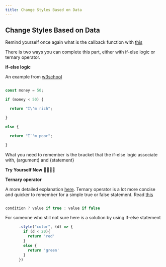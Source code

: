 ```yaml
---
title: Change Styles Based on Data
---
```

## Change Styles Based on Data


Remind yourself once again what is the callback function with [this](https://codeburst.io/javascript-what-the-heck-is-a-callback-aba4da2deced)

There is two ways you can complete this part, either with if-else logic or ternary operator. 

 **if-else logic**

An example from [w3school](https://www.w3schools.com/js/js_if_else.asp)

```javascript 

const money = 50;

if (money < 50) {

  return "I\'m rich";

}

else {

  return "I`'m poor";

}

```

What you need to remember is the bracket that the if-else logic associate with, (argument) and {statement}

**Try Yourself Now**  👩‍💻👨‍💻



**Ternary operator**

A more detailed explanation [here](https://codeburst.io/javascript-the-conditional-ternary-operator-explained-cac7218beeff). Ternary operator is a lot more concise and quicker to remember for a simple true or false statement. Read [this](https://www.thoughtco.com/javascript-by-example-use-of-the-ternary-operator-2037394)
```javascript 

condition ? value if true : value if false 

```

For someone who still not sure here is a solution by using If-else statement
```javascript
      .style("color", (d) => {
        if (d < 20){
          return 'red'
        }
        else {
          return 'green'
        }
      })
```


<!-- The article goes here, in GitHub-flavored Markdown. Feel free to add YouTube videos, images, and CodePen/JSBin embeds  -->

<!-- The article goes here, in GitHub-flavored Markdown. Feel free to add YouTube videos, images, and CodePen/JSBin embeds  -->
